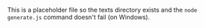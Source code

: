 This is a placeholder file so the texts directory exists and the `node generate.js` command doesn't fail (on Windows).